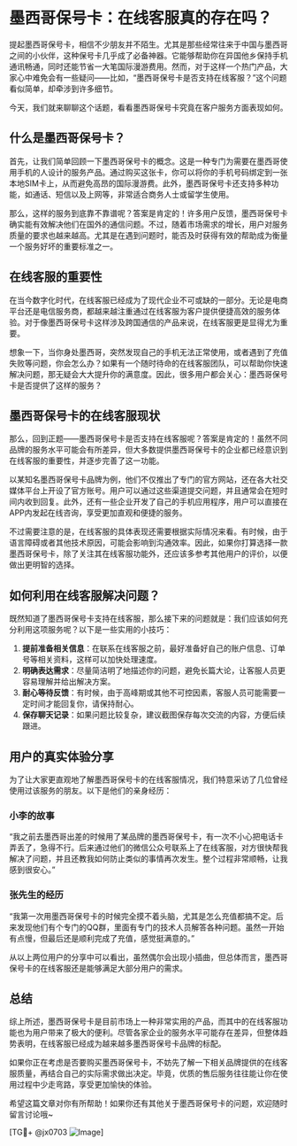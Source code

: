 # 墨西哥保号卡：在线客服真的存在吗？

提起墨西哥保号卡，相信不少朋友并不陌生。尤其是那些经常往来于中国与墨西哥之间的小伙伴，这种保号卡几乎成了必备神器。它能够帮助你在异国他乡保持手机通讯畅通，同时还能节省一大笔国际漫游费用。然而，对于这样一个热门产品，大家心中难免会有一些疑问——比如，“墨西哥保号卡是否支持在线客服？”这个问题看似简单，却牵涉到许多细节。

今天，我们就来聊聊这个话题，看看墨西哥保号卡究竟在客户服务方面表现如何。

## 什么是墨西哥保号卡？

首先，让我们简单回顾一下墨西哥保号卡的概念。这是一种专门为需要在墨西哥使用手机的人设计的服务产品。通过购买这张卡，你可以将你的手机号码绑定到一张本地SIM卡上，从而避免高昂的国际漫游费。此外，墨西哥保号卡还支持多种功能，如通话、短信以及上网等，非常适合商务人士或留学生使用。

那么，这样的服务到底靠不靠谱呢？答案是肯定的！许多用户反馈，墨西哥保号卡确实能有效解决他们在国外的通信问题。不过，随着市场需求的增长，用户对服务质量的要求也越来越高。尤其是在遇到问题时，能否及时获得有效的帮助成为衡量一个服务好坏的重要标准之一。

## 在线客服的重要性

在当今数字化时代，在线客服已经成为了现代企业不可或缺的一部分。无论是电商平台还是电信服务商，都越来越注重通过在线客服为客户提供便捷高效的服务体验。对于像墨西哥保号卡这样涉及跨国通信的产品来说，在线客服更是显得尤为重要。

想象一下，当你身处墨西哥，突然发现自己的手机无法正常使用，或者遇到了充值失败等问题，你会怎么办？如果有一个随时待命的在线客服团队，可以帮助你快速解决问题，那无疑会大大提升你的满意度。因此，很多用户都会关心：墨西哥保号卡是否提供了这样的服务？

## 墨西哥保号卡的在线客服现状

那么，回到正题——墨西哥保号卡是否支持在线客服呢？答案是肯定的！虽然不同品牌的服务水平可能会有所差异，但大多数提供墨西哥保号卡的企业都已经意识到在线客服的重要性，并逐步完善了这一功能。

以某知名墨西哥保号卡品牌为例，他们不仅推出了专门的官方网站，还在各大社交媒体平台上开设了官方账号。用户可以通过这些渠道提交问题，并且通常会在短时间内收到回复。此外，还有一些企业开发了自己的手机应用程序，用户可以直接在APP内发起在线咨询，享受更加直观和便捷的服务。

不过需要注意的是，在线客服的具体表现还需要根据实际情况来看。有时候，由于语言障碍或者其他技术原因，可能会影响到沟通效率。因此，如果你打算选择一款墨西哥保号卡，除了关注其在线客服功能外，还应该多参考其他用户的评价，以便做出更明智的选择。

## 如何利用在线客服解决问题？

既然知道了墨西哥保号卡支持在线客服，那么接下来的问题就是：我们应该如何充分利用这项服务呢？以下是一些实用的小技巧：

1. **提前准备相关信息**：在联系在线客服之前，最好准备好自己的账户信息、订单号等相关资料，这样可以加快处理速度。
2. **明确表达需求**：尽量简洁明了地描述你的问题，避免长篇大论，让客服人员更容易理解并给出解决方案。
3. **耐心等待反馈**：有时候，由于高峰期或其他不可控因素，客服人员可能需要一定时间才能回复你，请保持耐心。
4. **保存聊天记录**：如果问题比较复杂，建议截图保存每次交流的内容，方便后续跟进。

## 用户的真实体验分享

为了让大家更直观地了解墨西哥保号卡的在线客服情况，我们特意采访了几位曾经使用过该服务的朋友。以下是他们的亲身经历：

### 小李的故事
“我之前去墨西哥出差的时候用了某品牌的墨西哥保号卡，有一次不小心把电话卡弄丢了，急得不行。后来通过他们的微信公众号联系上了在线客服，对方很快帮我解决了问题，并且还教我如何防止类似的事情再次发生。整个过程非常顺畅，让我感到很安心。”

### 张先生的经历
“我第一次用墨西哥保号卡的时候完全摸不着头脑，尤其是怎么充值都搞不定。后来发现他们有个专门的QQ群，里面有专门的技术人员解答各种问题。虽然一开始有点慢，但最后还是顺利完成了充值，感觉挺满意的。”

从以上两位用户的分享中可以看出，虽然偶尔会出现小插曲，但总体而言，墨西哥保号卡的在线客服还是能够满足大部分用户的需求。

## 总结

综上所述，墨西哥保号卡是目前市场上一种非常实用的产品，而其中的在线客服功能也为用户带来了极大的便利。尽管各家企业的服务水平可能存在差异，但整体趋势表明，在线客服已经成为越来越多墨西哥保号卡品牌的标配。

如果你正在考虑是否要购买墨西哥保号卡，不妨先了解一下相关品牌提供的在线客服质量，再结合自己的实际需求做出决定。毕竟，优质的售后服务往往能让你在使用过程中少走弯路，享受更加愉快的体验。

希望这篇文章对你有所帮助！如果你还有其他关于墨西哥保号卡的问题，欢迎随时留言讨论哦~

[TG💪+ @jx0703 ![Image](https://github.com/user-attachments/assets/dbca1d08-cadb-493c-b0ec-ad6f7a83f270)]